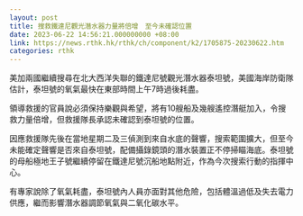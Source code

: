 ```yaml
---
layout: post
title: 搜救鐵達尼觀光潛水器力量將倍增　至今未確認位置
date: 2023-06-22 14:56:21.000000000 +08:00
link: https://news.rthk.hk/rthk/ch/component/k2/1705875-20230622.htm
categories: rthk
---
```


美加兩國繼續搜尋在北大西洋失聯的鐵達尼號觀光潛水器泰坦號，美國海岸防衛隊估計，泰坦號的氧氣最快在東部時間上午7時過後耗盡。

領導救援的官員說必須保持樂觀與希望，將有10艘船及幾艘遙控潛艇加入，令搜救力量倍增，但救援隊長承認未確認到泰坦號的位置。

因應救援隊先後在當地星期二及三偵測到來自水底的聲響，搜索範圍擴大，但至今未能確定聲響是否來自泰坦號，配備攝錄鏡頭的潛水裝置正不停掃瞄海底。泰坦號的母船極地王子號繼續停留在鐵達尼號沉船地點附近，作為今次搜索行動的指揮中心。

有專家說除了氧氣耗盡，泰坦號內人員亦面對其他危險，包括體溫過低及失去電力供應，繼而影響潛水器調節氧氣與二氧化碳水平。
